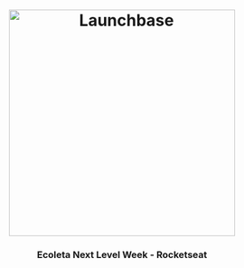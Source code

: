 <h1 align="center">
    <img alt="Launchbase" src="https://i.ytimg.com/vi/YjRimhsofn8/maxresdefault.jpg" width="400px" />
</h1>

<h3 align="center">
  Ecoleta Next Level Week - Rocketseat
</h3>

